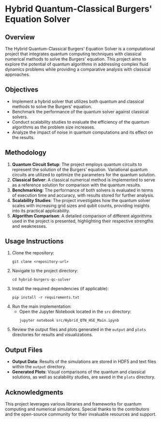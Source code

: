 # Hybrid Quantum-Classical Burgers' Equation Solver

## Overview
The Hybrid Quantum-Classical Burgers' Equation Solver is a computational project that integrates quantum computing techniques with classical numerical methods to solve the Burgers' equation. This project aims to explore the potential of quantum algorithms in addressing complex fluid dynamics problems while providing a comparative analysis with classical approaches.

## Objectives
- Implement a hybrid solver that utilizes both quantum and classical methods to solve the Burgers' equation.
- Benchmark the performance of the quantum solver against classical solvers.
- Conduct scalability studies to evaluate the efficiency of the quantum algorithms as the problem size increases.
- Analyze the impact of noise in quantum computations and its effect on the results.

## Methodology
1. **Quantum Circuit Setup**: The project employs quantum circuits to represent the solution of the Burgers' equation. Variational quantum circuits are utilized to optimize the parameters for the quantum solution.
2. **Classical Solver**: A classical numerical method is implemented to serve as a reference solution for comparison with the quantum results.
3. **Benchmarking**: The performance of both solvers is evaluated in terms of execution time and accuracy, with results stored for further analysis.
4. **Scalability Studies**: The project investigates how the quantum solver scales with increasing grid sizes and qubit counts, providing insights into its practical applicability.
5. **Algorithm Comparison**: A detailed comparison of different algorithms used in the project is presented, highlighting their respective strengths and weaknesses.

## Usage Instructions
1. Clone the repository:
   ```
   git clone <repository-url>
   ```
2. Navigate to the project directory:
   ```
   cd hybrid-burgers-qc-solver
   ```
3. Install the required dependencies (if applicable):
   ```
   pip install -r requirements.txt
   ```
4. Run the main implementation:
   - Open the Jupyter Notebook located in the `src` directory:
     ```
     jupyter notebook src/Hybrid_QTN_HSE_Main.ipynb
     ```
5. Review the output files and plots generated in the `output` and `plots` directories for results and visualizations.

## Output Files
- **Output Data**: Results of the simulations are stored in HDF5 and text files within the `output` directory.
- **Generated Plots**: Visual comparisons of the quantum and classical solutions, as well as scalability studies, are saved in the `plots` directory.

## Acknowledgments
This project leverages various libraries and frameworks for quantum computing and numerical simulations. Special thanks to the contributors and the open-source community for their invaluable resources and support.